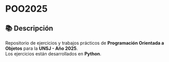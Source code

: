 # POO2025

## 📚 Descripción
Repositorio de ejercicios y trabajos prácticos de **Programación Orientada a Objetos** para la **UNSJ - Año 2025**.  
Los ejercicios están desarrollados en **Python**.
